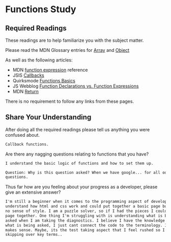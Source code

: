 # Functions Study

## Required Readings

These readings are to help familiarize you with the subject matter.

Please read the MDN Glossary entries for [Array](https://developer.mozilla.org/en-US/docs/Glossary/array) and [Object](https://developer.mozilla.org/en-US/docs/Glossary/Object)

As well as the following articles:

-   MDN [function expression](https://developer.mozilla.org/en-US/docs/Web/JavaScript/Reference/Operators/function) reference
-   JSIS [Callbacks](http://javascriptissexy.com/understand-javascript-callback-functions-and-use-them/)
-   Quirksmode [Functions Basics](http://www.quirksmode.org/js/function.html)
-   JS Webblog [Function Declarations vs. Function Expressions](https://javascriptweblog.wordpress.com/2010/07/06/function-declarations-vs-function-expressions/)
-   MDN [Return](https://developer.mozilla.org/en-US/docs/Web/JavaScript/Reference/Statements/return)

There is no requirement to follow any links from these pages.

## Share Your Understanding

After doing all the required readings please tell us anything you were confused about.

```md
Callback functions.
```

Are there any nagging questions relating to functions that you have?

```md
I understand the basic logic of functions and how to set them up.

Question: Why is this question asked? When we have google... for all our nagging
questions.

```

Thus far how are you feeling about your progress as a developer, please give
an extensive answer?

```md
I'm still a beginner when it comes to the programming aspect of development. I
understand how html and css work and could put together a basic page but I have
no sense of style. I am a puzzle solver, so if I had the pieces I could put the
page together. One thing I'm struggling with is understanding what is being
asked when I am taking the diagnostics. I believe I have the knowledge to do
what is being asked, I just cant connect the code to the terminology. If that
makes sense. Maybe, its the test taking aspect that I feel rushed so I am
skipping over key terms..   
```
